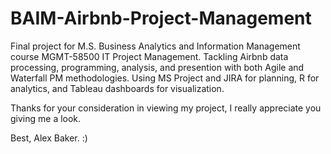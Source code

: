 # BAIM-Airbnb-Project-Management
Final project for M.S. Business Analytics and Information Management course MGMT-58500 IT Project Management. Tackling Airbnb data processing, programming, analysis, and presention with both Agile and Waterfall PM methodologies. Using MS Project and JIRA for planning, R for analytics, and Tableau dashboards for visualization.

Thanks for your consideration in viewing my project, I really appreciate you giving me a look.

Best, Alex Baker. :)
